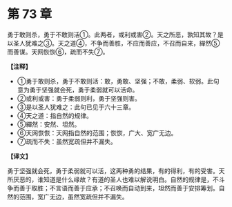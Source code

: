 # 第 73 章

勇于敢则杀，勇于不敢则活①。此两者，或利或害②。天之所恶，孰知其故？是以圣人犹难之③。天之道④，不争而善胜，不应而善应，不召而自来，繟然⑤而善谋。天网恢恢⑥，疏而不失⑦。

**【注释】**

- ①勇于敢则杀，勇于不敢则活：敢，勇敢、坚强；不敢，柔弱、软弱。此句意为勇于坚强就会死，勇于柔弱就可以活命。
- ②或利或害：勇于柔弱则利，勇于坚强则害。
- ③是以圣人犹难之：此句已见于六十三章。
- ④天之道：指自然的规律。
- ⑤繟然：安然、坦然。
- ⑥天网恢恢：天网指自然的范围；恢恢，广大、宽广无边。
- ⑦疏而不失：虽然宽疏但并不漏失。

**【译文】**

勇于坚强就会死，勇于柔弱就可以活，这两种勇的结果，有的得利，有的受害。天所厌恶的，谁知道是什么缘故？有道的圣人也难以解说明白。自然的规律是，不斗争而善于取胜；不言语而善于应承；不召唤而自动到来，坦然而善于安排筹划。自然的范围，宽广无边，虽然宽疏但并不漏失。
